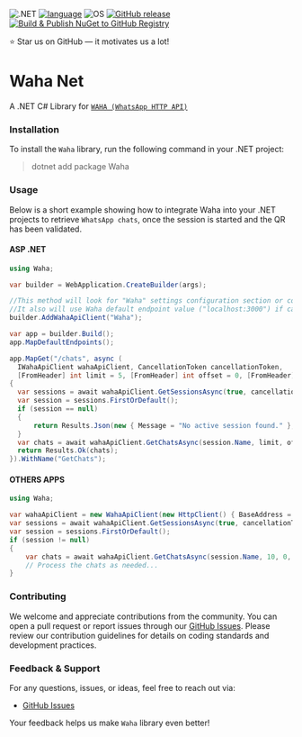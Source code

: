 <a name="top"></a>
![.NET](https://img.shields.io/badge/.NET-9.0-512BD4)
[![language](https://img.shields.io/badge/language-C%23-239120)](https://learn.microsoft.com/ru-ru/dotnet/csharp/tour-of-csharp/overview)
![OS](https://img.shields.io/badge/OS-linux%2C%20windows%2C%20macOS-0078D4)
[![GitHub release](https://img.shields.io/github/v/release/waha-net/waha-net)](#)
[![Build & Publish NuGet to GitHub Registry](https://github.com/Waha-net/waha-net/actions/workflows/dotnet.yml/badge.svg?branch=main)](https://github.com/Waha-net/waha-net/actions/workflows/dotnet.yml)

⭐ Star us on GitHub — it motivates us a lot!

# Waha Net
A .NET C# Library for [`WAHA (WhatsApp HTTP API)`](https://github.com/devlikeapro/waha)

### Installation
To install the `Waha` library, run the following command in your .NET project:

> dotnet add package Waha

### Usage
Below is a short example showing how to integrate Waha into your .NET projects to retrieve `WhatsApp chats`, once the session is started and the QR has been validated.

#### ASP .NET
```csharp
using Waha;

var builder = WebApplication.CreateBuilder(args);

//This method will look for "Waha" settings configuration section or connectionstring in your appsettings.json
//It also will use Waha default endpoint value ("localhost:3000") if can´t find a valid configuration
builder.AddWahaApiClient("Waha");

var app = builder.Build();
app.MapDefaultEndpoints();

app.MapGet("/chats", async (
  IWahaApiClient wahaApiClient, CancellationToken cancellationToken,
  [FromHeader] int limit = 5, [FromHeader] int offset = 0, [FromHeader] string sortBy = "", [FromHeader] string sortOrder = "")
{
  var sessions = await wahaApiClient.GetSessionsAsync(true, cancellationToken);
  var session = sessions.FirstOrDefault();
  if (session == null)
  {
      return Results.Json(new { Message = "No active session found." }, statusCode: StatusCodes.Status412PreconditionFailed);
  }
  var chats = await wahaApiClient.GetChatsAsync(session.Name, limit, offset, sortBy, sortOrder, cancellationToken);
  return Results.Ok(chats);
}).WithName("GetChats");
```

#### OTHERS APPS
```csharp
using Waha;

var wahaApiClient = new WahaApiClient(new HttpClient() { BaseAddress = WahaSettings.Default.Endpoint });
var sessions = await wahaApiClient.GetSessionsAsync(true, cancellationToken);
var session = sessions.FirstOrDefault();
if (session != null)
{
    var chats = await wahaApiClient.GetChatsAsync(session.Name, 10, 0, "", "", null);
    // Process the chats as needed...
}
```

### Contributing
We welcome and appreciate contributions from the community. You can open a pull request or report issues through our [GitHub Issues](https://github.com/Waha-net/waha-net/issues/). Please review our contribution guidelines for details on coding standards and development practices.

### Feedback & Support
For any questions, issues, or ideas, feel free to reach out via:

* [GitHub Issues](https://github.com/Waha-net/waha-net/issues)
  
Your feedback helps us make `Waha` library even better!
